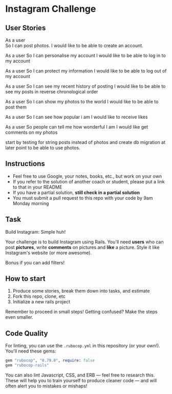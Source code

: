 Instagram Challenge
===================

## User Stories

As a user    
So I can post photos. 
I would like to be able to create an account. 

As a user
So I can personalise my account
I would like to be able to log in to my account

As a user
So I can protect my information
I would like to be able to log out of my account

As a user
So I can see my recent history of posting
I would like to be able to see my posts in reverse chronological order

As a user
So I can show my photos to the world
I would like to be able to post them

As a user
So I can see how popular i am
I would like to receive likes

As a user
So people can tell me how wonderful I am
I would like get comments on my photos

start by testing for string posts instead of photos and create db migration at later point to be able to use photos.

## Instructions

* Feel free to use Google, your notes, books, etc., but work on your own
* If you refer to the solution of another coach or student, please put a link to that in your README
* If you have a partial solution, **still check in a partial solution**
* You must submit a pull request to this repo with your code by 9am Monday morning

## Task

Build Instagram: Simple huh!

Your challenge is to build Instagram using Rails. You'll need **users** who can post **pictures**, write **comments** on pictures and **like** a picture. Style it like Instagram's website (or more awesome).

Bonus if you can add filters!

## How to start

1. Produce some stories, break them down into tasks, and estimate
2. Fork this repo, clone, etc
3. Initialize a new rails project

Remember to proceed in small steps! Getting confused? Make the steps even smaller.

## Code Quality

For linting, you can use the `.rubocop.yml` in this repository (or your own!).
You'll need these gems:

```ruby
gem "rubocop", "0.79.0", require: false
gem "rubocop-rails"
```

You can also lint Javascript, CSS, and ERB — feel free to research this. These
will help you to train yourself to produce cleaner code — and will often alert
you to mistakes or mishaps!
